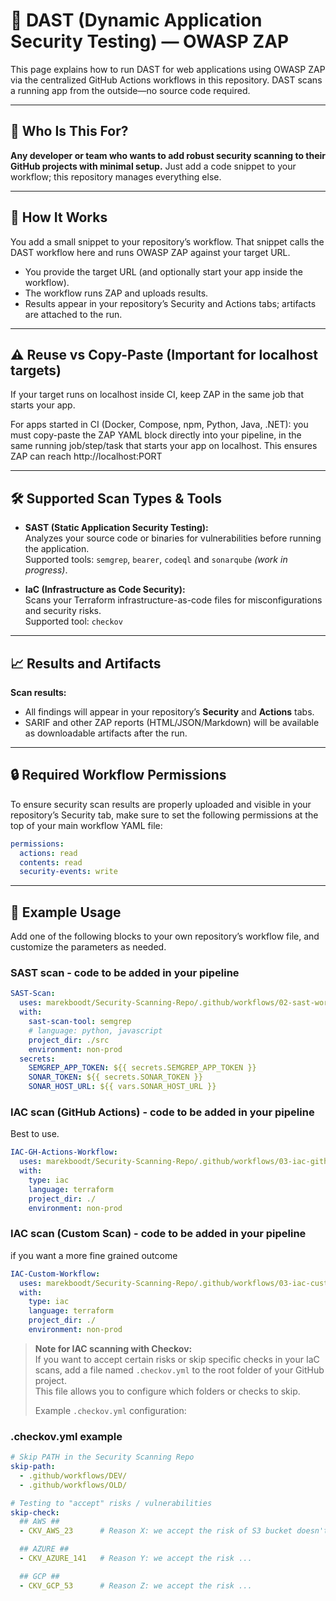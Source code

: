 # 🧪 DAST (Dynamic Application Security Testing) — OWASP ZAP

This page explains how to run DAST for web applications using OWASP ZAP via the centralized GitHub Actions workflows in this repository. DAST scans a running app from the outside—no source code required.

---

## 👤 Who Is This For?

**Any developer or team who wants to add robust security scanning to their GitHub projects with minimal setup.**
Just add a code snippet to your workflow; this repository manages everything else.

---

## 🚀 How It Works

You add a small snippet to your repository’s workflow. That snippet calls the DAST workflow here and runs OWASP ZAP against your target URL.

- You provide the target URL (and optionally start your app inside the workflow).
- The workflow runs ZAP and uploads results.
- Results appear in your repository’s Security and Actions tabs; artifacts are attached to the run.

---

## ⚠️ Reuse vs Copy-Paste (Important for localhost targets)
If your target runs on localhost inside CI, keep ZAP in the same job that starts your app.

For apps started in CI (Docker, Compose, npm, Python, Java, .NET): you must copy-paste the ZAP YAML block directly into your pipeline, in the same running job/step/task that starts your app on localhost. This ensures ZAP can reach 
http://localhost:PORT

---

## 🛠️ Supported Scan Types & Tools

- **SAST (Static Application Security Testing):**  
  Analyzes your source code or binaries for vulnerabilities before running the application.  
  Supported tools: `semgrep`, `bearer`, `codeql` and `sonarqube` *(work in progress)*.

- **IaC (Infrastructure as Code Security):**  
  Scans your Terraform infrastructure-as-code files for misconfigurations and security risks.  
  Supported tool: `checkov`

---

## 📈 Results and Artifacts

**Scan results:**  
- All findings will appear in your repository’s **Security** and **Actions** tabs.  
- SARIF and other ZAP reports (HTML/JSON/Markdown) will be available as downloadable artifacts after the run.

---

## 🔒 Required Workflow Permissions

To ensure security scan results are properly uploaded and visible in your repository’s Security tab, make sure to set the following permissions at the top of your main workflow YAML file:

```yaml
permissions:
  actions: read
  contents: read
  security-events: write
```

---

## 🧩 Example Usage

Add one of the following blocks to your own repository’s workflow file, and customize the parameters as needed.

### SAST scan - code to be added in your pipeline

```yaml
SAST-Scan: 
  uses: marekboodt/Security-Scanning-Repo/.github/workflows/02-sast-workflow.yml@main
  with:
    sast-scan-tool: semgrep 
    # language: python, javascript
    project_dir: ./src
    environment: non-prod
  secrets: 
    SEMGREP_APP_TOKEN: ${{ secrets.SEMGREP_APP_TOKEN }}
    SONAR_TOKEN: ${{ secrets.SONAR_TOKEN }}
    SONAR_HOST_URL: ${{ vars.SONAR_HOST_URL }}
```

### IAC scan (GitHub Actions) - code to be added in your pipeline
Best to use. 
```yaml
IAC-GH-Actions-Workflow:
  uses: marekboodt/Security-Scanning-Repo/.github/workflows/03-iac-github-action-workflow.yml@main
  with:
    type: iac
    language: terraform
    project_dir: ./
    environment: non-prod 
```

### IAC scan (Custom Scan) - code to be added in your pipeline
if you want a more fine grained outcome
```yaml
IAC-Custom-Workflow:
  uses: marekboodt/Security-Scanning-Repo/.github/workflows/03-iac-custom-workflow.yml@main
  with:
    type: iac
    language: terraform
    project_dir: ./
    environment: non-prod 
```

> **Note for IAC scanning with Checkov:**  
> If you want to accept certain risks or skip specific checks in your IaC scans, add a file named <code>.checkov.yml</code> to the root folder of your GitHub project.  
> This file allows you to configure which folders or checks to skip.  
>  
> Example <code>.checkov.yml</code> configuration:

### .checkov.yml example 

```yaml
# Skip PATH in the Security Scanning Repo
skip-path:
  - .github/workflows/DEV/
  - .github/workflows/OLD/

# Testing to "accept" risks / vulnerabilities
skip-check:
  ## AWS ##
  - CKV_AWS_23      # Reason X: we accept the risk of S3 bucket doesn't need versioning 

  ## AZURE ##
  - CKV_AZURE_141   # Reason Y: we accept the risk ...

  ## GCP ##
  - CKV_GCP_53      # Reason Z: we accept the risk ...
```